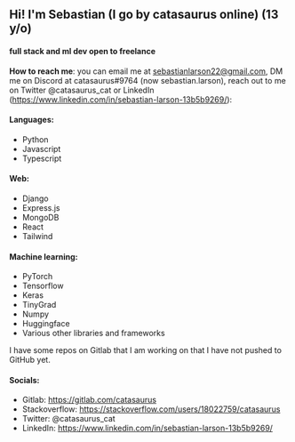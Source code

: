 ## Hi! I'm Sebastian (I go by catasaurus online) (13 y/o)

#### full stack and ml dev open to freelance
**How to reach me**: you can email me at sebastianlarson22@gmail.com, DM me on Discord at catasaurus#9764 (now sebastian.larson), reach out to me on Twitter @catasaurus_cat or LinkedIn (https://www.linkedin.com/in/sebastian-larson-13b5b9269/): 

#### Languages:
 - Python
 - Javascript
 - Typescript
#### Web:
- Django
- Express.js
- MongoDB
- React
- Tailwind
#### Machine learning:
- PyTorch
- Tensorflow
- Keras
- TinyGrad
- Numpy
- Huggingface
- Various other libraries and frameworks

I have some repos on Gitlab that I am working on that I have not pushed to GitHub yet.

#### Socials:
- Gitlab: https://gitlab.com/catasaurus
- Stackoverflow: https://stackoverflow.com/users/18022759/catasaurus
- Twitter: @catasaurus_cat
- LinkedIn: https://www.linkedin.com/in/sebastian-larson-13b5b9269/
